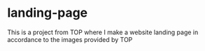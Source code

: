 # landing-page

This is a project from TOP where I make a website landing page in accordance to the images provided by TOP